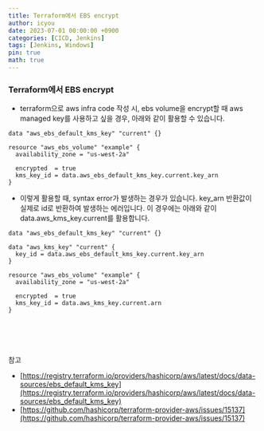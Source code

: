 ```yaml
---
title: Terraform에서 EBS encrypt
author: icyou
date: 2023-07-01 00:00:00 +0900
categories: [CICD, Jenkins]
tags: [Jenkins, Windows]
pin: true
math: true
---
```


### Terraform에서 EBS encrypt
- terraform으로 aws infra code 작성 시, ebs volume을 encrypt할 때 aws managed key를 사용하고 싶을 경우, 아래와 같이 활용할 수 있습니다.

```
data "aws_ebs_default_kms_key" "current" {}

resource "aws_ebs_volume" "example" {
  availability_zone = "us-west-2a"

  encrypted  = true
  kms_key_id = data.aws_ebs_default_kms_key.current.key_arn
}
```

* 이렇게 활용할 때, syntax error가 발생하는 경우가 있습니다. key_arn 반환값이 실제로 id로 반환하여 발생하는 에러입니다. 이 경우에는 아래와 같이 data.aws_kms_key.current를 활용합니다.

```
data "aws_ebs_default_kms_key" "current" {}

data "aws_kms_key" "current" {
  key_id = data.aws_ebs_default_kms_key.current.key_arn
}

resource "aws_ebs_volume" "example" {
  availability_zone = "us-west-2a"

  encrypted  = true
  kms_key_id = data.aws_kms_key.current.arn
}
```


<br/><br/><br/><br/>
참고  
- [https://registry.terraform.io/providers/hashicorp/aws/latest/docs/data-sources/ebs_default_kms_key](https://registry.terraform.io/providers/hashicorp/aws/latest/docs/data-sources/ebs_default_kms_key)
- [https://github.com/hashicorp/terraform-provider-aws/issues/15137](https://github.com/hashicorp/terraform-provider-aws/issues/15137)
